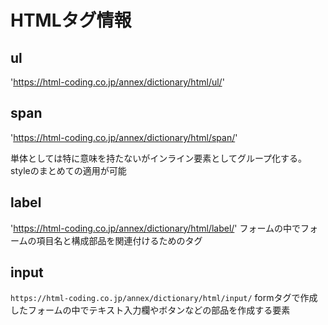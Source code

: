 # HTMLタグ情報

## ul

'https://html-coding.co.jp/annex/dictionary/html/ul/'

## span

'https://html-coding.co.jp/annex/dictionary/html/span/'

単体としては特に意味を持たないがインライン要素としてグループ化する。
styleのまとめての適用が可能

## label
'https://html-coding.co.jp/annex/dictionary/html/label/'
フォームの中でフォームの項目名と構成部品を関連付けるためのタグ

## input
`https://html-coding.co.jp/annex/dictionary/html/input/`
formタグで作成したフォームの中でテキスト入力欄やボタンなどの部品を作成する要素

